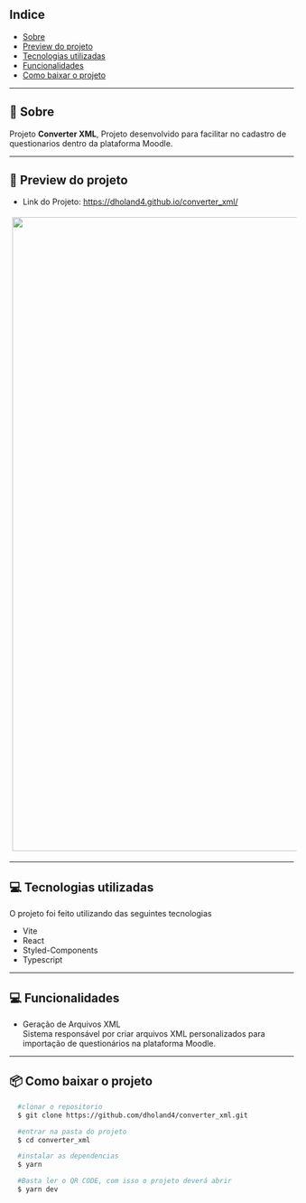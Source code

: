 ## Indice

- [Sobre](#-sobre)
- [Preview do projeto](#-preview-do-projeto)
- [Tecnologias utilizadas](#-tecnologias-utilizadas)
- [Funcionalidades](#-Funcionalidades)
- [Como baixar o projeto](#-como-baixar-o-projeto)

---

## 🤔 Sobre

Projeto **Converter XML**, Projeto desenvolvido para facilitar no cadastro de questionarios dentro da plataforma Moodle. 

---

## 📱 Preview do projeto
- Link do Projeto: https://dholand4.github.io/converter_xml/
<div align="center">

  <img style="margin: 5px" alt="image-taco" src="https://i.imgur.com/KhGB1yK.png" width="1122">
</div>

---

## 💻 Tecnologias utilizadas

O projeto foi feito utilizando das seguintes tecnologias

- Vite
- React
- Styled-Components
- Typescript

---

## 💻 Funcionalidades

- Geração de Arquivos XML<br>
Sistema responsável por criar arquivos XML personalizados para importação de questionários na plataforma Moodle.

---

## 📦 Como baixar o projeto

```bash
  #clonar o repositorio
  $ git clone https://github.com/dholand4/converter_xml.git

  #entrar na pasta do projeto
  $ cd converter_xml

  #instalar as dependencias
  $ yarn

  #Basta ler o QR CODE, com isso o projeto deverá abrir
  $ yarn dev


```
